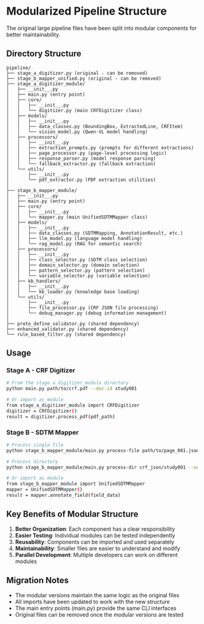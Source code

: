 # Modularized Pipeline Structure

The original large pipeline files have been split into modular components for better maintainability.

## Directory Structure

```
pipeline/
├── stage_a_digitizer.py (original - can be removed)
├── stage_b_mapper_unified.py (original - can be removed)
├── stage_a_digitizer_module/
│   ├── __init__.py
│   ├── main.py (entry point)
│   ├── core/
│   │   ├── __init__.py
│   │   └── digitizer.py (main CRFDigitizer class)
│   ├── models/
│   │   ├── __init__.py
│   │   ├── data_classes.py (BoundingBox, ExtractedLine, CRFItem)
│   │   └── vision_model.py (Qwen-VL model handling)
│   ├── processors/
│   │   ├── __init__.py
│   │   ├── extraction_prompts.py (prompts for different extractions)
│   │   ├── page_processor.py (page-level processing logic)
│   │   ├── response_parser.py (model response parsing)
│   │   └── fallback_extractor.py (fallback extraction)
│   └── utils/
│       ├── __init__.py
│       └── pdf_extractor.py (PDF extraction utilities)
│
├── stage_b_mapper_module/
│   ├── __init__.py
│   ├── main.py (entry point)
│   ├── core/
│   │   ├── __init__.py
│   │   └── mapper.py (main UnifiedSDTMMapper class)
│   ├── models/
│   │   ├── __init__.py
│   │   ├── data_classes.py (SDTMMapping, AnnotationResult, etc.)
│   │   ├── llm_model.py (language model handling)
│   │   └── rag_model.py (RAG for semantic search)
│   ├── processors/
│   │   ├── __init__.py
│   │   ├── class_selector.py (SDTM class selection)
│   │   ├── domain_selector.py (domain selection)
│   │   ├── pattern_selector.py (pattern selection)
│   │   └── variable_selector.py (variable selection)
│   ├── kb_handlers/
│   │   ├── __init__.py
│   │   └── kb_loader.py (knowledge base loading)
│   └── utils/
│       ├── __init__.py
│       ├── file_processor.py (CRF JSON file processing)
│       └── debug_manager.py (debug information management)
│
├── proto_define_validator.py (shared dependency)
├── enhanced_validator.py (shared dependency)
└── rule_based_filter.py (shared dependency)
```

## Usage

### Stage A - CRF Digitizer

```bash
# From the stage_a_digitizer_module directory
python main.py path/to/crf.pdf --doc-id study001

# Or import as module
from stage_a_digitizer_module import CRFDigitizer
digitizer = CRFDigitizer()
result = digitizer.process_pdf(pdf_path)
```

### Stage B - SDTM Mapper

```bash
# Process single file
python stage_b_mapper_module/main.py process-file path/to/page_001.json --output annotations.json

# Process directory
python stage_b_mapper_module/main.py process-dir crf_json/study001 --output-dir results/

# Or import as module
from stage_b_mapper_module import UnifiedSDTMMapper
mapper = UnifiedSDTMMapper()
result = mapper.annotate_field(field_data)
```

## Key Benefits of Modular Structure

1. **Better Organization**: Each component has a clear responsibility
2. **Easier Testing**: Individual modules can be tested independently
3. **Reusability**: Components can be imported and used separately
4. **Maintainability**: Smaller files are easier to understand and modify
5. **Parallel Development**: Multiple developers can work on different modules

## Migration Notes

- The modular versions maintain the same logic as the original files
- All imports have been updated to work with the new structure
- The main entry points (main.py) provide the same CLI interfaces
- Original files can be removed once the modular versions are tested